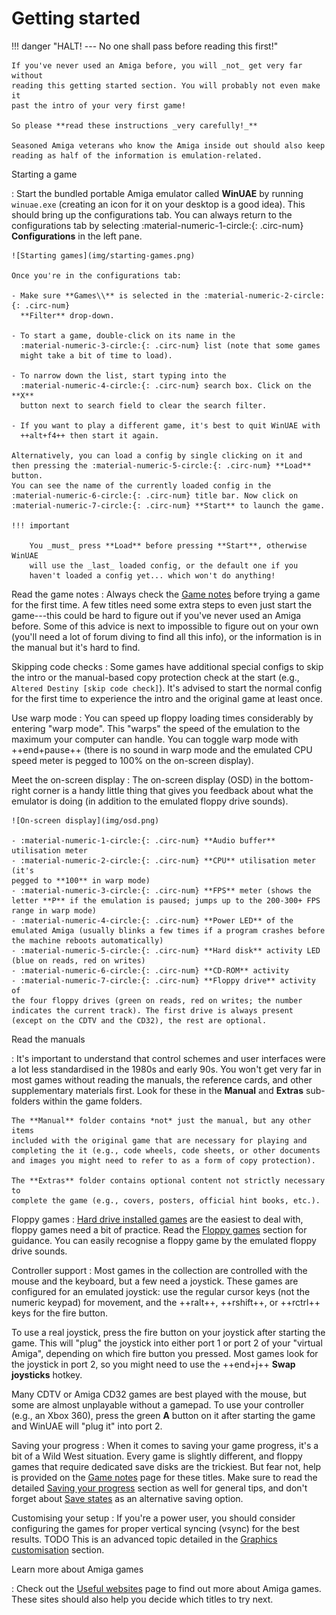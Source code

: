 # Getting started

!!! danger "HALT! --- No one shall pass before reading this first!"

    If you've never used an Amiga before, you will _not_ get very far without
    reading this getting started section. You will probably not even make it
    past the intro of your very first game!

    So please **read these instructions _very carefully!_**

    Seasoned Amiga veterans who know the Amiga inside out should also keep
    reading as half of the information is emulation-related.


Starting a game

: Start the bundled portable Amiga emulator called **WinUAE** by running
  `winuae.exe` (creating an icon for it on your desktop is a good idea). This
  should bring up the configurations tab. You can always return to the
  configurations tab by selecting :material-numeric-1-circle:{: .circ-num}
  **Configurations** in the left pane.

    ![Starting games](img/starting-games.png)

    Once you're in the configurations tab:

    - Make sure **Games\\** is selected in the :material-numeric-2-circle:{: .circ-num}
      **Filter** drop-down. 

    - To start a game, double-click on its name in the
      :material-numeric-3-circle:{: .circ-num} list (note that some games
      might take a bit of time to load).

    - To narrow down the list, start typing into the
      :material-numeric-4-circle:{: .circ-num} search box. Click on the **X**
      button next to search field to clear the search filter.

    - If you want to play a different game, it's best to quit WinUAE with
      ++alt+f4++ then start it again.

    Alternatively, you can load a config by single clicking on it and
    then pressing the :material-numeric-5-circle:{: .circ-num} **Load** button.
    You can see the name of the currently loaded config in the
    :material-numeric-6-circle:{: .circ-num} title bar. Now click on
    :material-numeric-7-circle:{: .circ-num} **Start** to launch the game.

    !!! important 

        You _must_ press **Load** before pressing **Start**, otherwise WinUAE
        will use the _last_ loaded config, or the default one if you
        haven't loaded a config yet... which won't do anything!


Read the game notes
: Always check the [Game notes](../games/index.md) before trying a game for
  the first time. A few titles need some extra steps to even just start the
  game---this could be hard to figure out if you've never used an Amiga
  before. Some of this advice is next to impossible to figure out on your own
  (you'll need a lot of forum diving to find all this info), or the
  information is in the manual but it's hard to find.


Skipping code checks
: Some games have additional special configs to skip the intro or the
  manual-based copy protection check at the start (e.g., `Altered Destiny
  [skip code check]`). It's advised to start the normal config for the first
  time to experience the intro and the original game at least once.

Use warp mode
: You can speed up floppy loading times considerably by entering "warp mode".
  This "warps" the speed of the emulation to the maximum your computer can
  handle. You can toggle warp mode with ++end+pause++ (there is no sound in
  warp mode and the emulated CPU speed meter is pegged to 100% on the
  on-screen display).

Meet the on-screen display
: The on-screen display (OSD) in the bottom-right corner is a handy little
  thing that gives you feedback about what the emulator is doing (in addition
  to the emulated floppy drive sounds).

    ![On-screen display](img/osd.png)

    - :material-numeric-1-circle:{: .circ-num} **Audio buffer** utilisation meter
    - :material-numeric-2-circle:{: .circ-num} **CPU** utilisation meter (it's
    pegged to **100** in warp mode)
    - :material-numeric-3-circle:{: .circ-num} **FPS** meter (shows the letter **P** if the emulation is paused; jumps up to the 200-300+ FPS range in warp mode)
    - :material-numeric-4-circle:{: .circ-num} **Power LED** of the emulated Amiga (usually blinks a few times if a program crashes before the machine reboots automatically)
    - :material-numeric-5-circle:{: .circ-num} **Hard disk** activity LED (blue on reads, red on writes)
    - :material-numeric-6-circle:{: .circ-num} **CD-ROM** activity
    - :material-numeric-7-circle:{: .circ-num} **Floppy drive** activity of
    the four floppy drives (green on reads, red on writes; the number
    indicates the current track). The first drive is always present
    (except on the CDTV and the CD32), the rest are optional.


Read the manuals

: It's important to understand that control schemes and user interfaces were a
  lot less standardised in the 1980s and early 90s. You won't get very far in
  most games without reading the manuals, the reference cards, and other
  supplementary materials first. Look for these in the **Manual** and
  **Extras** sub-folders within the game folders.

    The **Manual** folder contains *not* just the manual, but any other items
    included with the original game that are necessary for playing and
    completing the it (e.g., code wheels, code sheets, or other documents
    and images you might need to refer to as a form of copy protection).

    The **Extras** folder contains optional content not strictly necessary to
    complete the game (e.g., covers, posters, official hint books, etc.).

Floppy games
: [Hard drive installed games](hard-drive-games.md) are the easiest to deal
  with, floppy games need a bit of practice. Read the [Floppy games](floppy-games.md)
  section for guidance. You can easily recognise a floppy game by the emulated
  floppy drive sounds.

Controller support
: Most games in the collection are controlled with the mouse and the keyboard,
  but a few need a joystick. These games are configured for an emulated
  joystick: use the regular cursor keys (not the numeric keypad) for movement,
  and the ++ralt++, ++rshift++, or ++rctrl++ keys for the fire button.

  To use a real joystick, press the fire button on your joystick after
  starting the game. This will "plug" the joystick into either port 1 or port
  2 of your "virtual Amiga", depending on which fire button you pressed. Most
  games look for the joystick in port 2, so you might need to use the
  ++end+j++ **Swap joysticks** hotkey.

  Many CDTV or Amiga CD32 games are best played with the mouse, but some are
  almost unplayable without a gamepad. To use your controller (e.g., an Xbox
  360), press the green **A** button on it after starting the game and WinUAE
  will "plug it" into port 2.

Saving your progress
: When it comes to saving your game progress, it's a bit of a Wild West
  situation. Every game is slightly different, and floppy games that require
  dedicated save disks are the trickiest. But fear not, help is provided on
  the [Game notes](../games/index.md) page for these titles. Make sure to read
  the detailed [Saving your progress](floppy-games.md/#saving-your-progress)
  section as well for general tips, and don't forget about [Save
  states](save-states.md) as an alternative saving option.

Customising your setup
: If you're a power user, you should consider configuring the games for proper
  vertical syncing (vsync) for the best results. TODO This is an advanced topic
  detailed in the [Graphics customisation](customising-your-setup.md#graphics-customisation)
  section.

Learn more about Amiga games

: Check out the [Useful websites](useful-websites.md) page to find out more
  about Amiga games. These sites should also help you decide which titles to
  try next.
